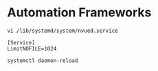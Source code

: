 # Automation Frameworks

`vi /lib/systemd/system/nvued.service`

```
[Service]
LimitNOFILE=1024
```

`systemctl daemon-reload`